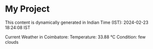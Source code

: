 # My Project

This content is dynamically generated in Indian Time (IST): 2024-02-23 18:24:08 IST


Current Weather in Coimbatore:
Temperature: 33.88 °C
Condition: few clouds
